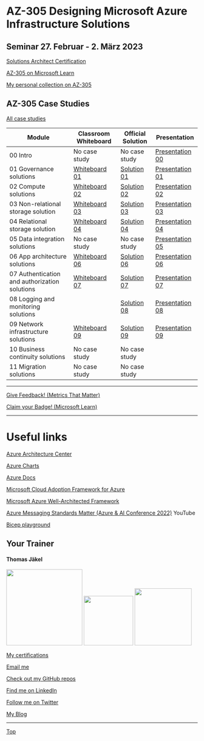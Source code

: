 # AZ-305 Designing Microsoft Azure Infrastructure Solutions

## Seminar 27. Februar - 2. März 2023

[Solutions Architect Certification](https://docs.microsoft.com/en-us/learn/certifications/azure-solutions-architect/)

[AZ-305 on Microsoft Learn](https://aka.ms/AZ-305StudentMaterials)

[My personal collection on AZ-305](https://learn.microsoft.com/en-us/users/tjaekel/collections/wpm1t2xg5z6e1w)

## AZ-305 Case Studies

[All case studies](https://microsoftlearning.github.io/AZ-305-DesigningMicrosoftAzureInfrastructureSolutions/)


| Module    | Classroom Whiteboard | Official Solution | Presentation |
| ----------| ---------------------|-------------------|--------------|
| 00 Intro                                     | No case study | No case study | [Presentation 00](https://github.com/www42/AZ-305/blob/9bd1dab805489aeac283e06ff8d404e2f230f178/Presentations/AZ-305T00A-ENU-PowerPoint_00.pdf) |
| 01 Governance solutions                      | [Whiteboard 01](https://github.com/www42/AZ-305/blob/3201eb3316dbf686f24a3c3f41cf23bf433fdcb9/Whiteboards/AZ-305%20Whiteboard%2001.pdf) | [Solution 01](https://github.com/www42/AZ-305/blob/3201eb3316dbf686f24a3c3f41cf23bf433fdcb9/Solutions/AZ-305T00A-ENU-StudentCaseStudySolutionHandout-Module01.pdf) | [Presentation 01](https://github.com/www42/AZ-305/blob/3201eb3316dbf686f24a3c3f41cf23bf433fdcb9/Presentations/AZ-305T00A-ENU-Powerpoint_01.pdf) |
| 02 Compute solutions                         | [Whiteboard 02](https://github.com/www42/AZ-305/blob/3201eb3316dbf686f24a3c3f41cf23bf433fdcb9/Whiteboards/AZ-305%20Whiteboard%2002.pdf) | [Solution 02](https://github.com/www42/AZ-305/blob/3201eb3316dbf686f24a3c3f41cf23bf433fdcb9/Solutions/AZ-305T00A-ENU-StudentCaseStudySolutionHandout-Module02.pdf) | [Presentation 02](https://github.com/www42/AZ-305/blob/3201eb3316dbf686f24a3c3f41cf23bf433fdcb9/Presentations/AZ-305T00A-ENU-PowerPoint_02.pdf) |
| 03 Non-relational storage solution           | [Whiteboard 03](https://github.com/www42/AZ-305/blob/520510bf030fd02b9a1688f10abdf135191f58c7/Whiteboards/AZ-305%20Whiteboard%2003.pdf) | [Solution 03](https://github.com/www42/AZ-305/blob/520510bf030fd02b9a1688f10abdf135191f58c7/Solutions/AZ-305T00A-ENU-StudentCaseStudySolutionHandout-Module03.pdf) | [Presentation 03](https://github.com/www42/AZ-305/blob/520510bf030fd02b9a1688f10abdf135191f58c7/Presentations/AZ-305T00A-ENU-PowerPoint_03.pdf) |
| 04 Relational storage solution               | [Whiteboard 04](https://github.com/www42/AZ-305/blob/fd743e90a7d17955598d78cccaf364b4ab67b24e/Whiteboards/AZ-305%20Whiteboard%2004.pdf) | [Solution 04](https://github.com/www42/AZ-305/blob/fd743e90a7d17955598d78cccaf364b4ab67b24e/Solutions/AZ-305T00A-ENU-StudentCaseStudySolutionHandout-Module04.pdf) | [Presentation 04](https://github.com/www42/AZ-305/blob/fd743e90a7d17955598d78cccaf364b4ab67b24e/Presentations/AZ-305T00A-ENU-Powerpoint_04.pdf) |
| 05 Data integration solutions                | No case study | No case study | [Presentation 05](https://github.com/www42/AZ-305/blob/fd743e90a7d17955598d78cccaf364b4ab67b24e/Presentations/AZ-305T00A-ENU-Powerpoint_05.pdf) |
| 06 App architecture solutions                | [Whiteboard 06](https://github.com/www42/AZ-305/blob/791bfd13e7156cbbca55d19602cc6d7452334a12/Whiteboards/AZ-305%20Whiteboard%2006.pdf) | [Solution 06]() | [Presentation 06](https://github.com/www42/AZ-305/blob/791bfd13e7156cbbca55d19602cc6d7452334a12/Presentations/AZ-305T00A-ENU-PowerPoint_06.pdf) |
| 07 Authentication and authorization solutions| [Whiteboard 07](https://github.com/www42/AZ-305/blob/791bfd13e7156cbbca55d19602cc6d7452334a12/Whiteboards/AZ-305%20Whiteboard%2007.pdf) | [Solution 07]() | [Presentation 07](https://github.com/www42/AZ-305/blob/791bfd13e7156cbbca55d19602cc6d7452334a12/Presentations/AZ-305T00A-ENU-Powerpoint_07.pdf) |
| 08 Logging and monitoring solutions          |  | [Solution 08](https://github.com/www42/AZ-305/blob/93d48f612ef7e5813ccb358b5e2b1806e084b2dc/Solutions/AZ-305T00A-ENU-StudentCaseStudySolutionHandout-Module08.pdf) | [Presentation 08](https://github.com/www42/AZ-305/blob/791bfd13e7156cbbca55d19602cc6d7452334a12/Presentations/AZ-305T00A-ENU-Powerpoint_08.pdf) |
| 09 Network infrastructure  solutions         | [Whiteboard 09](https://github.com/www42/AZ-305/blob/93d48f612ef7e5813ccb358b5e2b1806e084b2dc/Whiteboards/AZ-305%20Whiteboard%2009.pdf) | [Solution 09](https://github.com/www42/AZ-305/blob/93d48f612ef7e5813ccb358b5e2b1806e084b2dc/Solutions/AZ-305T00A-ENU-StudentCaseStudySolutionHandout-Module09.pdf) | [Presentation 09](https://github.com/www42/AZ-305/blob/93d48f612ef7e5813ccb358b5e2b1806e084b2dc/Presentations/AZ-305T00A-ENU-Powerpoint_09.pdf) |
| 10 Business continuity solutions             | No case study | No case study |  |
| 11 Migration solutions                       | No case study | No case study |  |

---

[Give Feedback! (Metrics That Matter)](#az-305-designing-microsoft-azure-infrastructure-solutions)

[Claim your Badge! (Microsoft Learn)](#az-305-designing-microsoft-azure-infrastructure-solutions)

---



# Useful links

[Azure Architecture Center](https://docs.microsoft.com/en-us/azure/architecture/)

[Azure Charts](https://https://azurecharts.com/)

[Azure Docs](https://https://docs.microsoft.com/en-us/azure/)

[Microsoft Cloud Adoption Framework for Azure](https://docs.microsoft.com/en-us/azure/cloud-adoption-framework/)

[Microsoft Azure Well-Architected Framework](https://docs.microsoft.com/en-us/azure/architecture/framework/)

[Azure Messaging Standards Matter (Azure & AI Conference 2022)](https://www.youtube.com/watch?v=FVOhLqE9fzw) YouTube

[Bicep playground](https://aka.ms/bicepplayground)



##  Your Trainer
#### Thomas Jäkel

<img src="https://download69118.blob.core.windows.net/anon/Profilbild.jpg" width="200"/>
<a href="https://www.credly.com/badges/466d883d-ecb7-4d26-902e-a97ea1492e4d/public_url"><img src="https://download69118.blob.core.windows.net/anon/microsoft-certified-trainer-2023-2024.png" width="130"/></a>
<a href="https://www.credly.com/badges/fc4737d8-923a-4d37-8f1a-497c08a7c1ff/public_url"><img src="https://download69118.blob.core.windows.net/anon/AAI-badge.png" width="150"/></a>

[My certifications](https://www.credly.com/users/thomas-jakel)

[Email me](mailto:thomas.jaekel@brainymotion.de?subject=AZ-305)

[Check out my GitHub repos](https://github.com/www42)

[Find me on LinkedIn](https://linkedin.com/in/tjkkll)

[Follow me on Twitter](https://twitter.com/tjkkll)

[My Blog](https://blog.az.training)

---

[Top](#az-305-designing-microsoft-azure-infrastructure-solutions)